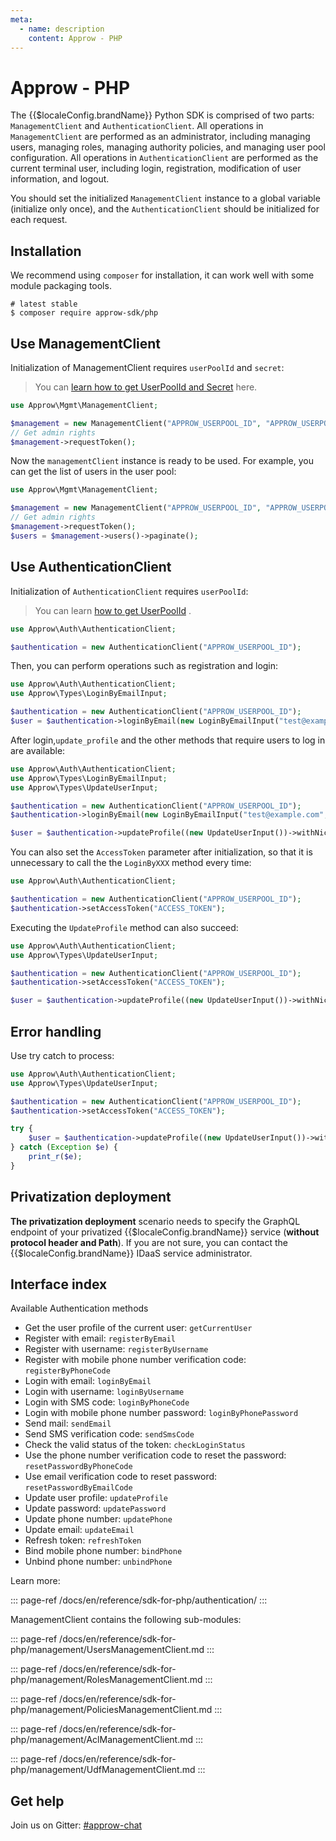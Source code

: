 ```yaml
---
meta:
  - name: description
    content: Approw - PHP
---
```


# Approw - PHP

The {{$localeConfig.brandName}} Python SDK is comprised of two parts: `ManagementClient` and `AuthenticationClient`. All operations in `ManagementClient` are performed as an administrator, including managing users, managing roles, managing authority policies, and managing user pool configuration. All operations in `AuthenticationClient` are performed as the current terminal user, including login, registration, modification of user information, and logout.

You should set the initialized `ManagementClient` instance to a global variable (initialize only once), and the `AuthenticationClient` should be initialized for each request.

## Installation

We recommend using `composer` for installation, it can work well with some module packaging tools.

```shell
# latest stable
$ composer require approw-sdk/php
```

## Use ManagementClient

Initialization of ManagementClient requires `userPoolId` and `secret`:

> You can [learn how to get UserPoolId and Secret](/docs/en/guides/faqs/get-userpool-id-and-secret.md) here.

```php
use Approw\Mgmt\ManagementClient;

$management = new ManagementClient("APPROW_USERPOOL_ID", "APPROW_USERPOOL_SECRET");
// Get admin rights 
$management->requestToken();
```

Now the `managementClient` instance is ready to be used. For example, you can get the list of users in the user pool:

```php
use Approw\Mgmt\ManagementClient;

$management = new ManagementClient("APPROW_USERPOOL_ID", "APPROW_USERPOOL_SECRET");
// Get admin rights 
$management->requestToken();
$users = $management->users()->paginate();
```

## Use AuthenticationClient

Initialization of `AuthenticationClient` requires `userPoolId`:

> You can learn [how to get UserPoolId](/docs/en/guides/faqs/get-userpool-id-and-secret.md) .

```php
use Approw\Auth\AuthenticationClient;

$authentication = new AuthenticationClient("APPROW_USERPOOL_ID");
```

Then, you can perform operations such as registration and login:

```php
use Approw\Auth\AuthenticationClient;
use Approw\Types\LoginByEmailInput;

$authentication = new AuthenticationClient("APPROW_USERPOOL_ID");
$user = $authentication->loginByEmail(new LoginByEmailInput("test@example.com", "123456"));
```

After login,`update_profile` and the other methods that require users to log in are available:

```php
use Approw\Auth\AuthenticationClient;
use Approw\Types\LoginByEmailInput;
use Approw\Types\UpdateUserInput;

$authentication = new AuthenticationClient("APPROW_USERPOOL_ID");
$authentication->loginByEmail(new LoginByEmailInput("test@example.com", "123456"));

$user = $authentication->updateProfile((new UpdateUserInput())->withNickname("nickname"));
```

You can also set the `AccessToken` parameter after initialization, so that it is unnecessary to call the the `LoginByXXX` method every time:

```php
use Approw\Auth\AuthenticationClient;

$authentication = new AuthenticationClient("APPROW_USERPOOL_ID");
$authentication->setAccessToken("ACCESS_TOKEN");
```

Executing the `UpdateProfile` method can also succeed:

```php
use Approw\Auth\AuthenticationClient;
use Approw\Types\UpdateUserInput;

$authentication = new AuthenticationClient("APPROW_USERPOOL_ID");
$authentication->setAccessToken("ACCESS_TOKEN");

$user = $authentication->updateProfile((new UpdateUserInput())->withNickname("nickname"));
```

## Error handling

Use try catch to process:

```php
use Approw\Auth\AuthenticationClient;
use Approw\Types\UpdateUserInput;

$authentication = new AuthenticationClient("APPROW_USERPOOL_ID");
$authentication->setAccessToken("ACCESS_TOKEN");

try {
    $user = $authentication->updateProfile((new UpdateUserInput())->withNickname("nickname"));
} catch (Exception $e) {
    print_r($e);
}
```

## Privatization deployment

**The privatization deployment** scenario needs to specify the GraphQL endpoint of your privatized {{$localeConfig.brandName}} service (**without protocol header and Path**). If you are not sure, you can contact the {{$localeConfig.brandName}} IDaaS service administrator.

## Interface index

Available Authentication methods

- Get the user profile of the current user: `getCurrentUser`
- Register with email: `registerByEmail`
- Register with username: `registerByUsername`
- Register with mobile phone number verification code: `registerByPhoneCode`
- Login with email: `loginByEmail`
- Login with username: `loginByUsername`
- Login with SMS code: `loginByPhoneCode`
- Login with mobile phone number password: `loginByPhonePassword`
- Send mail: `sendEmail`
- Send SMS verification code: `sendSmsCode`
- Check the valid status of the token: `checkLoginStatus`
- Use the phone number verification code to reset the password: `resetPasswordByPhoneCode`
- Use email verification code to reset password: `resetPasswordByEmailCode`
- Update user profile: `updateProfile`
- Update password: `updatePassword`
- Update phone number: `updatePhone`
- Update email: `updateEmail`
- Refresh token: `refreshToken`
- Bind mobile phone number: `bindPhone`
- Unbind phone number: `unbindPhone`

Learn more:

::: page-ref /docs/en/reference/sdk-for-php/authentication/
:::

ManagementClient contains the following sub-modules:

::: page-ref /docs/en/reference/sdk-for-php/management/UsersManagementClient.md
:::

::: page-ref /docs/en/reference/sdk-for-php/management/RolesManagementClient.md
:::

::: page-ref /docs/en/reference/sdk-for-php/management/PoliciesManagementClient.md
:::

::: page-ref /docs/en/reference/sdk-for-php/management/AclManagementClient.md
:::

::: page-ref /docs/en/reference/sdk-for-php/management/UdfManagementClient.md
:::

## Get help

Join us on Gitter: [#approw-chat](https://gitter.im/approw-chat/community)
